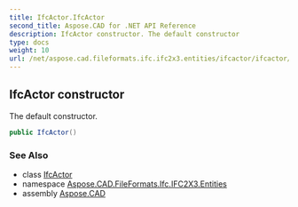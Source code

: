```yaml
---
title: IfcActor.IfcActor
second_title: Aspose.CAD for .NET API Reference
description: IfcActor constructor. The default constructor
type: docs
weight: 10
url: /net/aspose.cad.fileformats.ifc.ifc2x3.entities/ifcactor/ifcactor/
---
```

## IfcActor constructor

The default constructor.

```csharp
public IfcActor()
```

### See Also

* class [IfcActor](../)
* namespace [Aspose.CAD.FileFormats.Ifc.IFC2X3.Entities](../../ifcactor/)
* assembly [Aspose.CAD](../../../)


